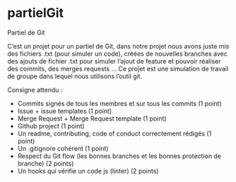 # partielGit
Partiel de Git

C’est un projet pour un partiel de Git, dans notre projet nous avons juste mis des fichiers .txt (pour simuler un code), créées de nouvelles branches avec des ajouts de fichier .txt pour simuler l’ajout de feature et pouvoir réaliser des commits, des merges requests … Ce projet est une simulation de travail de groupe dans lequel nous utilisons l’outil git.
 
Consigne attendu : 
- Commits signés de tous les membres et sur tous les commits (1 point) 
- Issue + issue templates (1 point)
- Merge Request + Merge Request template (1 point)
- Github project (1 point)
- Un readme, contributing, code of conduct correctement rédigés (1 point) 
- Un .gitignore cohérent (1 point) 
- Respect du Git flow (les bonnes branches et les bonnes protection de branche) (2 points) 
- Un hooks qui vérifie un code js (linter) (2 points)
